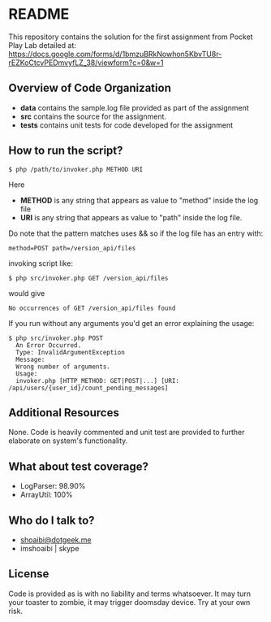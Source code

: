 # README #

This repository contains the solution for the first assignment from Pocket Play Lab detailed at: https://docs.google.com/forms/d/1bmzuBRkNowhon5KbvTU8r-rEZKoCtcvPEDmvyfLZ_38/viewform?c=0&w=1

## Overview of Code Organization ##

* **data** contains the sample.log file provided as part of the assignment
* **src** contains the source for the assignment.
* **tests** contains unit tests for code developed for the assignment

## How to run the script? ##

```
$ php /path/to/invoker.php METHOD URI

```
Here

* **METHOD** is any string that appears as value to "method" inside the log file
* **URI** is any string that appears as value to "path" inside the log file.

Do note that the pattern matches uses && so if the log file has an entry with:
```
method=POST path=/version_api/files
```
invoking script like:
```
$ php src/invoker.php GET /version_api/files
```
would give
```
No occurrences of GET /version_api/files found
```

If you run without any arguments you'd get an error explaining the usage:
```
$ php src/invoker.php POST
  An Error Occurred.
  Type: InvalidArgumentException
  Message:
  Wrong number of arguments.
  Usage:
  invoker.php [HTTP_METHOD: GET|POST|...] [URI: /api/users/{user_id}/count_pending_messages]
```

## Additional Resources ##
None. Code is heavily commented and unit test are provided to further elaborate on system's functionality.

## What about test coverage? ##

* LogParser: 98.90%
* ArrayUtil: 100%

## Who do I talk to? ##
* shoaibi@dotgeek.me
* imshoaibi | skype

## License ##
Code is provided as is with no liability and terms whatsoever. It may turn your toaster to zombie, it may trigger doomsday device. Try at your own risk.